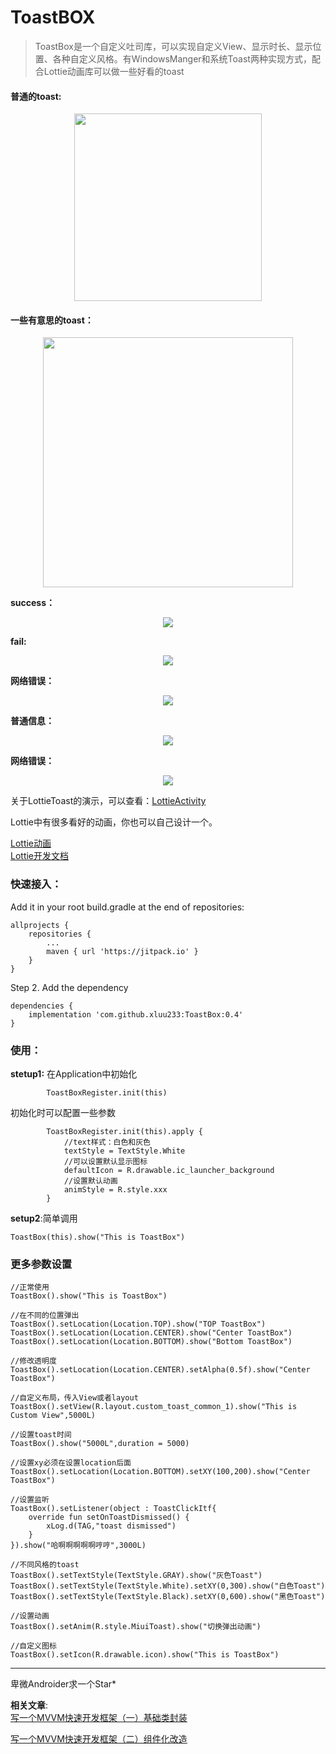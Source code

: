 # ToastBOX


> ToastBox是一个自定义吐司库，可以实现自定义View、显示时长、显示位置、各种自定义风格。有WindowsManger和系统Toast两种实现方式，配合Lottie动画库可以做一些好看的toast


#### 普通的toast:

<div align=center>
<img src="https://p6-juejin.byteimg.com/tos-cn-i-k3u1fbpfcp/580a4bf391ad47d9b87892deab3080e1~tplv-k3u1fbpfcp-watermark.image" width="300" height="XXX" />
</div>


#### 一些有意思的toast：

<div align=center>
<img src="https://p1-juejin.byteimg.com/tos-cn-i-k3u1fbpfcp/7253b6acce354403bbf61e73c46815ae~tplv-k3u1fbpfcp-watermark.image" width="400" height="XXX" />
</div>

**success：**
<div align=center>
<img src="https://p3-juejin.byteimg.com/tos-cn-i-k3u1fbpfcp/7fd376adf1164baa81d13eebe5a92e94~tplv-k3u1fbpfcp-watermark.image" width="xxx" height="XXX" />
</div>

**fail:**
<div align=center>
<img src="https://p1-juejin.byteimg.com/tos-cn-i-k3u1fbpfcp/c181942878874969bfb318087386449f~tplv-k3u1fbpfcp-watermark.image" width="XXX" height="XXX" />
</div>

**网络错误：**
<div align=center>
<img src="https://p6-juejin.byteimg.com/tos-cn-i-k3u1fbpfcp/1203ffe2ae564f4f9540b731b894103a~tplv-k3u1fbpfcp-watermark.image" width="XXX" height="XXX" />
</div>

**普通信息：**
<div align=center>
<img src="https://p1-juejin.byteimg.com/tos-cn-i-k3u1fbpfcp/70788df056a54b378a9a914dcece1bba~tplv-k3u1fbpfcp-watermark.image" width="XXX" height="XXX" />
</div>

**网络错误：**
<div align=center>
<img src="https://p9-juejin.byteimg.com/tos-cn-i-k3u1fbpfcp/0d9975a34bce4f1bbe0d3bed99bd4dcb~tplv-k3u1fbpfcp-watermark.image" width="XXX" height="XXX" />
</div>


关于LottieToast的演示，可以查看：[LottieActivity](https://github.com/xluu233/ToastBox/blob/master/app/src/main/java/com/example/toastbox/LottieActivity.kt)

Lottie中有很多看好的动画，你也可以自己设计一个。

[Lottie动画](https://lottiefiles.com/featured)  
[Lottie开发文档](http://airbnb.io/lottie/#/android?id=loading-an-animation)

### 快速接入：

Add it in your root build.gradle at the end of repositories:

	allprojects {
		repositories {
			...
			maven { url 'https://jitpack.io' }
		}
	}
	
Step 2. Add the dependency

	dependencies {
	    implementation 'com.github.xluu233:ToastBox:0.4'
	}
	

### 使用：

**stetup1:** 在Application中初始化

```
        ToastBoxRegister.init(this)
```

初始化时可以配置一些参数

```
        ToastBoxRegister.init(this).apply {
            //text样式：白色和灰色
            textStyle = TextStyle.White
            //可以设置默认显示图标
            defaultIcon = R.drawable.ic_launcher_background
            //设置默认动画
            animStyle = R.style.xxx
        }
```

**setup2**:简单调用

```
ToastBox(this).show("This is ToastBox")
```

### 更多参数设置


```
//正常使用
ToastBox().show("This is ToastBox")

//在不同的位置弹出
ToastBox().setLocation(Location.TOP).show("TOP ToastBox")
ToastBox().setLocation(Location.CENTER).show("Center ToastBox")
ToastBox().setLocation(Location.BOTTOM).show("Bottom ToastBox")

//修改透明度
ToastBox().setLocation(Location.CENTER).setAlpha(0.5f).show("Center ToastBox")

//自定义布局，传入View或者layout
ToastBox().setView(R.layout.custom_toast_common_1).show("This is Custom View",5000L)

//设置toast时间
ToastBox().show("5000L",duration = 5000)

//设置xy必须在设置location后面
ToastBox().setLocation(Location.BOTTOM).setXY(100,200).show("Center ToastBox")

//设置监听
ToastBox().setListener(object : ToastClickItf{
    override fun setOnToastDismissed() {
        xLog.d(TAG,"toast dismissed")
    }
}).show("哈啊啊啊啊啊哼哼",3000L)

//不同风格的toast
ToastBox().setTextStyle(TextStyle.GRAY).show("灰色Toast")
ToastBox().setTextStyle(TextStyle.White).setXY(0,300).show("白色Toast")
ToastBox().setTextStyle(TextStyle.Black).setXY(0,600).show("黑色Toast")

//设置动画
ToastBox().setAnim(R.style.MiuiToast).show("切换弹出动画")

//自定义图标
ToastBox().setIcon(R.drawable.icon).show("This is ToastBox")
```

---
卑微Androider求一个Star*


**相关文章**:  
[写一个MVVM快速开发框架（一）基础类封装 ](https://juejin.cn/post/6989918599007698957) 

[写一个MVVM快速开发框架（二）组件化改造](https://juejin.cn/post/6995082240287850527)
